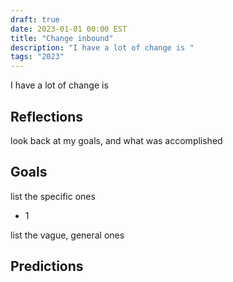 ```yaml
---
draft: true
date: 2023-01-01 00:00 EST
title: "Change inbound"
description: "I have a lot of change is "
tags: "2023"
---
```


I have a lot of change is

## Reflections

look back at my goals, and what was accomplished

## Goals

list the specific ones

- 1

list the vague, general ones

## Predictions
